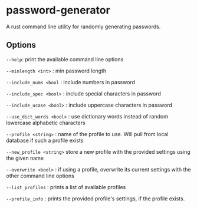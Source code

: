 # password-generator
A rust command line utility for randomly generating passwords.
## Options
`--help`: print the available command line options

`--minlength <int>` : min password length

`--include_nums <bool` : include numbers in password

`--include_spec <bool>` : include special characters in password

`--include_ucase <bool>` : include uppercase characters in password

`--use_dict_words <bool>` : use dictionary words instead of random lowercase alphabetic characters

`--profile <string>` : name of the profile to use. Will pull from local database if such a profile exists

`--new_profile <string>` store a new profile with the provided settings using the given name

`--overwrite <bool>` : if using a profile, overwrite its current settings with the other command line options

`--list_profiles` : prints a list of available profiles

`--profile_info` <string> : prints the provided profile's settings, if the profile exists.


